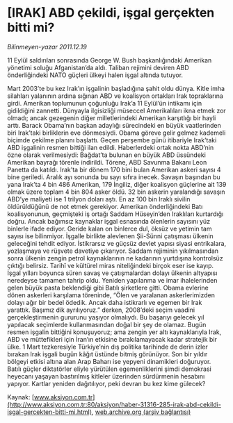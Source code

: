 # [IRAK] ABD çekildi, işgal gerçekten bitti mi?

*Bilinmeyen-yazar 2011.12.19*

<font class="agenda2NewsSpot">
 11 Eylül saldırıları sonrasında George W. Bush başkanlığındaki Amerikan yönetimi soluğu Afganistan’da aldı. Taliban rejimini deviren ABD önderliğindeki NATO güçleri ülkeyi halen işgal altında tutuyor.
</font>
<font class="newsDetail">
 <p>
  Mart 2003’te bu kez Irak’ın işgalinin başladığına şahit oldu dünya. Kitle imha silahları yalanının ardına sığınan ABD ve koalisyon ortakları Irak topraklarına girdi. Amerikan toplumunun çoğunluğu Irak’a 11 Eylül’ün intikamı için gidildiğini zannetti. Dünyayla ilgisizliği müseccel Amerikalıları ikna etmek zor olmadı; ancak gezegenin diğer milletlerindeki Amerikan karşıtlığı bir hayli arttı. Barack Obama’nın başkan adaylığı sürecindeki en büyük vaatlerinden biri Irak’taki birliklerin eve dönmesiydi. Obama göreve gelir gelmez kademeli biçimde çekilme planını başlattı. Geçen perşembe günü itibariyle Irak’taki ABD işgalinin resmen bittiği ilan edildi. Haberlerdeki ortak nokta ABD’nin özne olarak verilmesiydi: Bağdat’ta bulunan en büyük ABD üssündeki Amerikan bayrağı törenle indirildi. Törene, ABD Savunma Bakanı Leon Panetta da katıldı. Irak’ta bir dönem 170 bini bulan Amerikan askeri sayısı 4 bine geriledi. Aralık ayı sonunda bu sayı sıfıra inecek. Savaşın başından bu yana Irak’ta 4 bin 486 Amerikan, 179 İngiliz, diğer koalisyon güçlerine ait 139 olmak üzere toplam 4 bin 804 asker öldü. 32 bin askerin yaralandığı savaşın ABD’ye maliyeti ise 1 trilyon doları aştı. En az 100 bin Iraklı sivilin öldürüldüğünü de not etmek gerekiyor. Amerikan önderliğindeki Batı koalisyonunun, geçmişteki iş ortağı Saddam Hüseyin’den Iraklıları kurtardığı doğru. Ancak bağımsız kaynaklar işgal esnasında ölenlerin sayısını yüz binlerle ifade ediyor. Geride kalan on binlerce dul, öksüz ve yetimin tam sayısı ise bilinmiyor. İşgalle birlikte alevlenen Şii-Sünni çatışması ülkenin geleceğini tehdit ediyor. İstikrarsız ve güçsüz devlet yapısı siyasi entrikalara, yozlaşmaya ve rüşvete davetiye çıkarıyor. Saddam rejiminin yıkılmasından sonra ülkenin zengin petrol kaynaklarının ne kadarının yurtdışına kontrolsüz çıktığı belirsiz. Tarihî ve kültürel miras niteliğindeki birçok eser ise kayıp. İşgal yılları boyunca süren savaş ve çatışmalardan dolayı ülkenin altyapısı neredeyse tamamen tahrip oldu. Yeniden yapılanma ve imar ihalelerinden gelen büyük pasta beklendiği gibi Batılı şirketlere gitti. Obama evlerine dönen askerleri karşılama töreninde, “Ölen ve yaralanan askerlerimizden dolayı ağır bir bedel ödedik. Ancak daha istikrarlı ve egemen bir Irak yarattık. Başımız dik ayrılıyoruz.” derken, 2008’deki seçim vaadini gerçekleştirmenin gururunu yaşıyor olmalıydı. Bu başarıyı gelecek yıl yapılacak seçimlerde kullanmasından doğal bir şey de olamaz. Bugün resmen işgalin bittiğini konuşuyoruz; ama zengin yer altı kaynaklarıyla Irak, ABD ve müttefikleri için İran’ın etkisine bırakılamayacak kadar stratejik bir ülke. 1 Mart tezkeresiyle Türkiye’nin dış politika tarihinde de derin izler bırakan Irak işgali bugün kâğıt üstünde bitmiş görünüyor. Son bir yıldır bölgeyi etkisi altına alan Arap Baharı ise yepyeni dinamikleri doğuruyor. Batılı güçler diktatörler eliyle yürütülen egemenliklerini şimdi demokrasi heyecanı yaşayan bastırılmış kitleler üzerinden sürdürmenin hesabını yapıyor. Kartlar yeniden dağıtılıyor, peki devran bu kez kime gülecek?
 </p>
</font>

Kaynak: [www.aksiyon.com.tr](http://www.aksiyon.com.tr:80/aksiyon/haber-31316-285-irak-abd-cekildi-isgal-gercekten-bitti-mi.html), [web.archive.org (arşiv bağlantısı)](http://web.archive.org/web/20120115080914/http://www.aksiyon.com.tr:80/aksiyon/haber-31316-285-irak-abd-cekildi-isgal-gercekten-bitti-mi.html)
